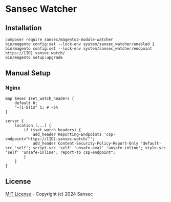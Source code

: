 # Sansec Watcher

## Installation

```console
composer require sansec/magento2-module-watcher
bin/magento config:set --lock-env system/sansec_watcher/enabled 1
bin/magento config:set --lock-env system/sansec_watcher/endpoint https://[ID].sansec.watch/
bin/magento setup:upgrade
```

## Manual Setup

### Nginx

```nginx
map $msec $set_watch_headers {
    default 0;
    "~[1-5]1$" 1; # ~5%
}

server {
    location [...] {
        if ($set_watch_headers) {
            add_header Reporting-Endpoints 'csp-endpoint="https://[ID].sansec.watch/"';
            add_header Content-Security-Policy-Report-Only "default-src 'self'; script-src 'self' 'unsafe-eval' 'unsafe-inline'; style-src 'self' 'unsafe-inline'; report-to csp-endpoint";
        }
    }
}
```

## License

[MIT License](./LICENSE) - Copyright (c) 2024 Sansec
